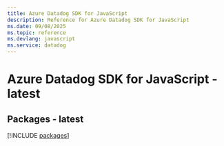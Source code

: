 ```yaml
---
title: Azure Datadog SDK for JavaScript
description: Reference for Azure Datadog SDK for JavaScript
ms.date: 09/08/2025
ms.topic: reference
ms.devlang: javascript
ms.service: datadog
---
```

# Azure Datadog SDK for JavaScript - latest
## Packages - latest
[!INCLUDE [packages](datadog-index.md)]